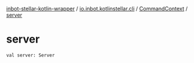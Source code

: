 [inbot-stellar-kotlin-wrapper](../../index.md) / [io.inbot.kotlinstellar.cli](../index.md) / [CommandContext](index.md) / [server](./server.md)

# server

`val server: Server`